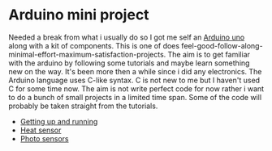 # Arduino mini project

Needed a break from what i usually do so I got me self an [Arduino uno](https://store.arduino.cc/arduino-uno-rev3)  along with a kit of components. This is one of does feel-good-follow-along-minimal-effort-maximum-satisfaction-projects. The aim is to get familiar with the arduino by following some tutorials and maybe learn something new on the way. It's been more then a while since i did any electronics. The Arduino language uses C-like syntax. C is not new to me but I haven't used C for some time now. The aim is not write perfect code for now rather i want to do a bunch of small projects in a limited time span. Some of the code will probably be taken straight from the tutorials. 

- [Getting up and running](firstarduino/)
- [Heat sensor](temperature/)
- [Photo sensors](photosensor/)
